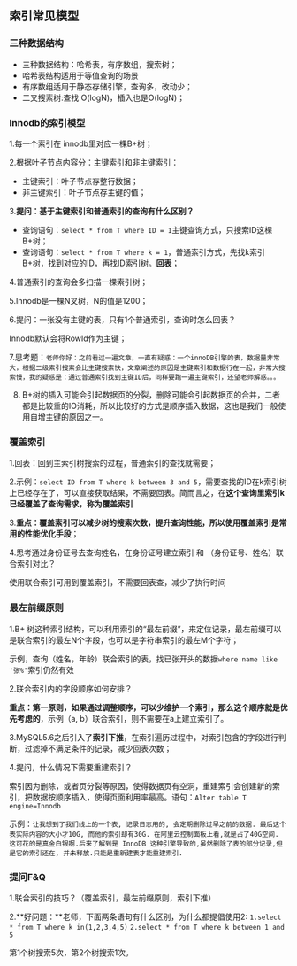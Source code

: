 ## 索引常见模型

### 三种数据结构

* 三种数据结构：哈希表，有序数组，搜索树；
* 哈希表结构适用于等值查询的场景
* 有序数组适用于静态存储引擎，查询多，改动少；
* 二叉搜索树:查找 O(logN)，插入也是O(logN)；

### Innodb的索引模型

1.每一个索引在 innodb里对应一棵B+树；

2.根据叶子节点内容分：主键索引和非主键索引：

* 主键索引：叶子节点存整行数据；
* 非主键索引：叶子节点存主键的值；

3.**提问：基于主键索引和普通索引的查询有什么区别？**

* 查询语句：`select * from T where ID = 1`主键查询方式，只搜索ID这棵B+树；
* 查询语句：`select * from T where k = 1`，普通索引方式，先找k索引B+树，找到对应的ID，再找ID索引树。**回表**； 

4.普通索引的查询会多扫描一棵索引树；

5.Innodb是一棵N叉树，N的值是1200；

6.提问：一张没有主键的表，只有1个普通索引，查询时怎么回表？

   Innodb默认会将RowId作为主键；

7.思考题：`老师你好：之前看过一遍文章，一直有疑惑：一个innoDB引擎的表，数据量非常大，根据二级索引搜索会比主键搜索快，文章阐述的原因是主键索引和数据行在一起，非常大搜索慢，我的疑惑是：通过普通索引找到主键ID后，同样要跑一遍主键索引，还望老师解惑。。。`

8. B+树的插入可能会引起数据页的分裂，删除可能会引起数据页的合并，二者都是比较重的IO消耗，所以比较好的方式是顺序插入数据，这也是我们一般使用自增主键的原因之一。



### 覆盖索引

1.回表：回到主索引树搜索的过程，普通索引的查找就需要；

2.示例：`select ID from T where k between 3 and 5`，需要查找的ID在k索引树上已经存在了，可以直接获取结果，不需要回表。简而言之，在**这个查询里索引k已经覆盖了查询需求，称为覆盖索引**

3.**重点：覆盖索引可以减少树的搜索次数，提升查询性能，所以使用覆盖索引是常用的性能优化手段**；

4.思考通过身份证号去查询姓名，在身份证号建立索引 和 （身份证号、姓名）联合索引对比？

   使用联合索引可用到覆盖索引，不需要回表查，减少了执行时间

### 最左前缀原则

1.B+ 树这种索引结构，可以利用索引的“最左前缀”，来定位记录，最左前缀可以是联合索引的最左N个字段，也可以是字符串索引的最左M个字符；

示例，查询（姓名，年龄）联合索引的表，找已张开头的数据`where name like '张%'`索引仍然有效

2.联合索引内的字段顺序如何安排？

   **重点：第一原则，如果通过调整顺序，可以少维护一个索引，那么这个顺序就是优先考虑的**，示例（a, b）联合索引，则不需要在a上建立索引了。

3.MySQL5.6之后引入了**索引下推**，在索引遍历过程中，对索引包含的字段进行判断，过滤掉不满足条件的记录，减少回表次数；

4.提问，什么情况下需要重建索引？

  索引因为删除，或者页分裂等原因，使得数据页有空洞，重建索引会创建新的索引，把数据按顺序插入，使得页面利用率最高。语句：`Alter table T engine=Innodb`

示例：`让我想到了我们线上的一个表, 记录日志用的, 会定期删除过早之前的数据. 最后这个表实际内容的大小才10G, 而他的索引却有30G. 在阿里云控制面板上看,就是占了40G空间. 这可花的是真金白银啊.后来了解到是 InnoDB 这种引擎导致的,虽然删除了表的部分记录,但是它的索引还在, 并未释放.只能是重新建表才能重建索引.`

### 提问F&Q

1.联合索引的技巧？（覆盖索引，最左前缀原则，索引下推）

2.**好问题：**老师，下面两条语句有什么区别，为什么都提倡使用2:
   `1.select * from T where k in(1,2,3,4,5)`
   `2.select * from T where k between 1 and 5`

   第1个树搜索5次，第2个树搜索1次。
















